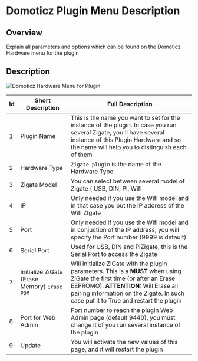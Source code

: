 # Domoticz Plugin Menu Description


## Overview

Explain all parameters and options which can be found on the Domoticz Hardware menu for the plugin


## Description

![Domoticz Hardware Menu for Plugin](https://raw.githubusercontent.com/pipiche38/Domoticz-Zigate-Wiki/master/Images/DzMenu.png)


| Id | Short Description | Full Description |
| -- | ----------------- | ---------------- |
| 1  | Plugin Name       | This is the name you want to set for the instance of the plugin. In case you run several Zigate, you'll have several instance of this Plugin Hardware and so the name will help you to distinguish each of them|
| 2  | Hardware Type     | `Zigate plugin` is the name of the Hardware Type |
| 3  | Zigate Model      | You can select between several model of Zigate ( USB, DIN, PI, WifI |
| 4  | IP                | Only needed if you use the WifI model and in that case you put the IP address of the Wifi ZIgate |
| 5  | Port              | Only needed if you use the Wifi model and in conjuction of the IP address, you will specify the Port number (9999 is default) |
| 6  | Serial Port       | Used for USB, DIN and PiZigate, this is the Serial Port to access the Zigate |
| 7  | Initialize ZiGate (Erase Memory) `Erase PDM` | Will initialize ZiGate with the plugin parameters. This is a __MUST__ when using ZiGate the first time (or after an Erase EEPROMO). __ATTENTION:__ Will Erase all pairing information on the Zigate. In such case put it to True and restart the plugin |
| 8  | Port for Web Admin| Port number to reach the plugin Web Admin page (default 9440), you must change it of you run several instance of the plugin |
| 9  | Update            | You will activate the new values of this page, and it will restart the plugin |
